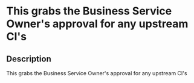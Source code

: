 # This grabs the Business Service Owner's approval for any upstream CI's

## Description

This grabs the Business Service Owner's approval for any upstream CI's
